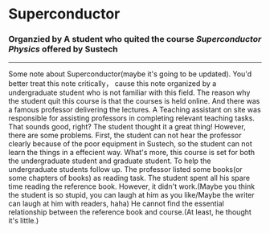 # Superconductor
### Organzied by A student who quited the course _Superconductor Physics_ offered by Sustech
* * *
Some note about Superconductor(maybe it's going to be updated). You'd better treat this note critically， cause this note organized by a undergraduate student who is not familiar with this field. 
The reason why the student quit this course is that the courses is held online. And there was a famous professor delivering the lectures. A Teaching assistant on site was responsible for assisting professors in completing relevant teaching tasks. That sounds good, right? The student thought it a great thing! However, there are some problems. First, the student can not hear the professor clearly because of the poor equipment in Sustech, so the student can not learn the things in a effecient way. What's more, this course is set for both the undergraduate student and graduate student. To help the undergraduate students follow up. The professor listed some books(or some chapters of books) as reading task. The student spent all his spare time reading the reference book. However, it didn't work.(Maybe you think the student is so stupid, you can laugh at him as you like/Maybe the writer can laugh at him with readers, haha) He cannot find the essential relationship between the reference book and course.(At least, he thought it's little.)
